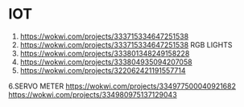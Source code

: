 # IOT
1.  https://wokwi.com/projects/333715334647251538
2.  https://wokwi.com/projects/333715334647251538
RGB LIGHTS
3.  https://wokwi.com/projects/333801348249158228
4.  https://wokwi.com/projects/333804935094207058
5.  https://wokwi.com/projects/322062421191557714

6.SERVO METER
https://wokwi.com/projects/334977500040921682<br>
https://wokwi.com/projects/334980975137129043

